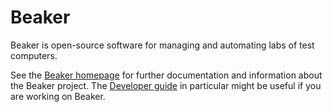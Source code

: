 # Beaker 

Beaker is open-source software for managing and automating labs of test 
computers.

See the [Beaker homepage](http://beaker-project.org/) for further documentation and information about the Beaker project.
The [Developer guide](https://beaker-project.org/dev/guide/) in particular might be useful if you are working on Beaker.
